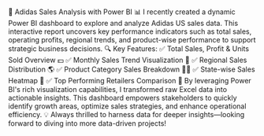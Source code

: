 🚀 Adidas Sales Analysis with Power BI 📊
I recently created a dynamic Power BI dashboard to explore and analyze Adidas US sales data. This interactive report uncovers key performance indicators such as total sales, operating profits, regional trends, and product-wise performance to support strategic business decisions.
🔍 Key Features:
 ✅ Total Sales, Profit & Units Sold Overview 💵
 ✅ Monthly Sales Trend Visualization 📆
 ✅ Regional Sales Distribution 🌎
 ✅ Product Category Sales Breakdown 👟👚
 ✅ State-wise Sales Heatmap 📍
 ✅ Top Performing Retailers Comparison 🛒
By leveraging Power BI's rich visualization capabilities, I transformed raw Excel data into actionable insights. This dashboard empowers stakeholders to quickly identify growth areas, optimize sales strategies, and enhance operational efficiency.
💡 Always thrilled to harness data for deeper insights—looking forward to diving into more data-driven projects!
